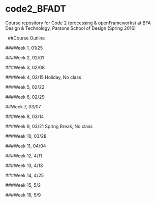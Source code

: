 # code2_BFADT
Course repository for Code 2 (processing &amp; openFrameworks) at BFA Design &amp; Technology, Parsons School of Design (Spring 2016)

 
##Course Outline

###Week 1, 01/25

###Week 2, 02/01

###Week 3, 02/08

###Week 4, 02/15
Holiday, No class

###Week 5, 02/22

###Week 6, 02/29

##Week 7, 03/07

###Week 8, 03/14

###Week 9, 03/21
Spring Break, No class

###Week 10, 03/28

###Week 11, 04/04

###Week 12, 4/11

###Week 13, 4/18

###Week 14, 4/25

###Week 15, 5/2

###Week 16, 5/9



